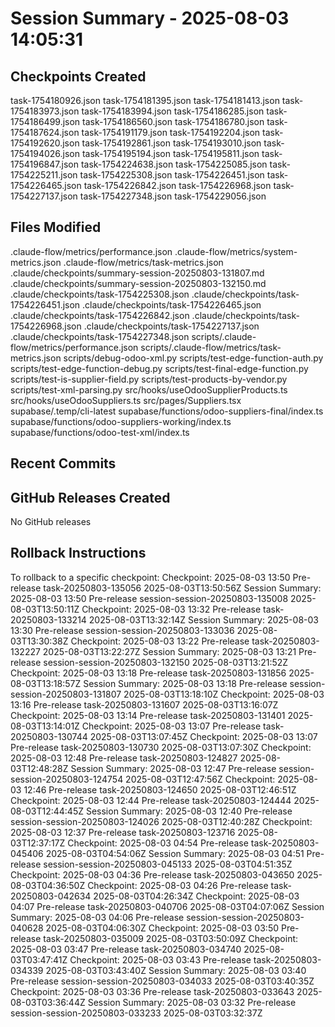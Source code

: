 # Session Summary - 2025-08-03 14:05:31

## Checkpoints Created
task-1754180926.json
task-1754181395.json
task-1754181413.json
task-1754183973.json
task-1754183994.json
task-1754186285.json
task-1754186499.json
task-1754186560.json
task-1754186780.json
task-1754187624.json
task-1754191179.json
task-1754192204.json
task-1754192620.json
task-1754192861.json
task-1754193010.json
task-1754194026.json
task-1754195194.json
task-1754195811.json
task-1754196847.json
task-1754224638.json
task-1754225085.json
task-1754225211.json
task-1754225308.json
task-1754226451.json
task-1754226465.json
task-1754226842.json
task-1754226968.json
task-1754227137.json
task-1754227348.json
task-1754229056.json

## Files Modified
.claude-flow/metrics/performance.json
.claude-flow/metrics/system-metrics.json
.claude-flow/metrics/task-metrics.json
.claude/checkpoints/summary-session-20250803-131807.md
.claude/checkpoints/summary-session-20250803-132150.md
.claude/checkpoints/task-1754225308.json
.claude/checkpoints/task-1754226451.json
.claude/checkpoints/task-1754226465.json
.claude/checkpoints/task-1754226842.json
.claude/checkpoints/task-1754226968.json
.claude/checkpoints/task-1754227137.json
.claude/checkpoints/task-1754227348.json
scripts/.claude-flow/metrics/performance.json
scripts/.claude-flow/metrics/task-metrics.json
scripts/debug-odoo-xml.py
scripts/test-edge-function-auth.py
scripts/test-edge-function-debug.py
scripts/test-final-edge-function.py
scripts/test-is-supplier-field.py
scripts/test-products-by-vendor.py
scripts/test-xml-parsing.py
src/hooks/useOdooSupplierProducts.ts
src/hooks/useOdooSuppliers.ts
src/pages/Suppliers.tsx
supabase/.temp/cli-latest
supabase/functions/odoo-suppliers-final/index.ts
supabase/functions/odoo-suppliers-working/index.ts
supabase/functions/odoo-test-xml/index.ts

## Recent Commits


## GitHub Releases Created
No GitHub releases

## Rollback Instructions
To rollback to a specific checkpoint:
Checkpoint: 2025-08-03 13:50	Pre-release	task-20250803-135056	2025-08-03T13:50:56Z
Session Summary: 2025-08-03 13:50	Pre-release	session-session-20250803-135008	2025-08-03T13:50:11Z
Checkpoint: 2025-08-03 13:32	Pre-release	task-20250803-133214	2025-08-03T13:32:14Z
Session Summary: 2025-08-03 13:30	Pre-release	session-session-20250803-133036	2025-08-03T13:30:38Z
Checkpoint: 2025-08-03 13:22	Pre-release	task-20250803-132227	2025-08-03T13:22:27Z
Session Summary: 2025-08-03 13:21	Pre-release	session-session-20250803-132150	2025-08-03T13:21:52Z
Checkpoint: 2025-08-03 13:18	Pre-release	task-20250803-131856	2025-08-03T13:18:57Z
Session Summary: 2025-08-03 13:18	Pre-release	session-session-20250803-131807	2025-08-03T13:18:10Z
Checkpoint: 2025-08-03 13:16	Pre-release	task-20250803-131607	2025-08-03T13:16:07Z
Checkpoint: 2025-08-03 13:14	Pre-release	task-20250803-131401	2025-08-03T13:14:01Z
Checkpoint: 2025-08-03 13:07	Pre-release	task-20250803-130744	2025-08-03T13:07:45Z
Checkpoint: 2025-08-03 13:07	Pre-release	task-20250803-130730	2025-08-03T13:07:30Z
Checkpoint: 2025-08-03 12:48	Pre-release	task-20250803-124827	2025-08-03T12:48:28Z
Session Summary: 2025-08-03 12:47	Pre-release	session-session-20250803-124754	2025-08-03T12:47:56Z
Checkpoint: 2025-08-03 12:46	Pre-release	task-20250803-124650	2025-08-03T12:46:51Z
Checkpoint: 2025-08-03 12:44	Pre-release	task-20250803-124444	2025-08-03T12:44:45Z
Session Summary: 2025-08-03 12:40	Pre-release	session-session-20250803-124026	2025-08-03T12:40:28Z
Checkpoint: 2025-08-03 12:37	Pre-release	task-20250803-123716	2025-08-03T12:37:17Z
Checkpoint: 2025-08-03 04:54	Pre-release	task-20250803-045406	2025-08-03T04:54:06Z
Session Summary: 2025-08-03 04:51	Pre-release	session-session-20250803-045133	2025-08-03T04:51:35Z
Checkpoint: 2025-08-03 04:36	Pre-release	task-20250803-043650	2025-08-03T04:36:50Z
Checkpoint: 2025-08-03 04:26	Pre-release	task-20250803-042634	2025-08-03T04:26:34Z
Checkpoint: 2025-08-03 04:07	Pre-release	task-20250803-040706	2025-08-03T04:07:06Z
Session Summary: 2025-08-03 04:06	Pre-release	session-session-20250803-040628	2025-08-03T04:06:30Z
Checkpoint: 2025-08-03 03:50	Pre-release	task-20250803-035009	2025-08-03T03:50:09Z
Checkpoint: 2025-08-03 03:47	Pre-release	task-20250803-034740	2025-08-03T03:47:41Z
Checkpoint: 2025-08-03 03:43	Pre-release	task-20250803-034339	2025-08-03T03:43:40Z
Session Summary: 2025-08-03 03:40	Pre-release	session-session-20250803-034033	2025-08-03T03:40:35Z
Checkpoint: 2025-08-03 03:36	Pre-release	task-20250803-033643	2025-08-03T03:36:44Z
Session Summary: 2025-08-03 03:32	Pre-release	session-session-20250803-033233	2025-08-03T03:32:37Z
